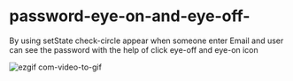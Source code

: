 # password-eye-on-and-eye-off-
By using setState check-circle appear when someone enter Email and  user can see the password with the help of click eye-off and eye-on icon  
  
  
  
![ezgif com-video-to-gif](https://user-images.githubusercontent.com/39520168/83954712-2f7d6180-a869-11ea-902c-4f3ab4132102.gif)
